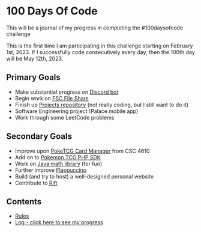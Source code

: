# 100 Days Of Code
This will be a journal of my progress in completing the #100daysofcode challenge

This is the first time I am participating in this challenge starting on February 1st, 2023. If I successfully code consecutively every day, then the 100th day will be May 12th, 2023.

## Primary Goals
- Make substantial progress on [Discord bot](https://github.com/JacobKnox/Personal-Discord-Bot)
- Begin work on [FSC File Share](https://github.com/JacobKnox/FSC-File-Share)
- Finish up [Projects repository](https://github.com/JacobKnox/Jacob-Knox-Projects) (not really coding, but I still want to do it)
- Software Engineering project (Palace mobile app)
- Work through some LeetCode problems

## Secondary Goals
- Improve upon [PokeTCG Card Manager](https://github.com/JacobKnox/PokeTCG-Card-Manager) from CSC 4610
- Add on to [Pokemon TCG PHP SDK](https://github.com/JacobKnox/pokemon-tcg-sdk-php)
- Work on [Java math library](https://github.com/JacobKnox/Math-Library-Project) (for fun)
- Further improve [Flappuccino](https://github.com/JacobKnox/Flappuccino)
- Build (and try to host) a well-designed personal website
- Contribute to [Rift](https://github.com/JacobKnox/rift)

## Contents
* [Rules](https://github.com/JacobKnox/100DaysOfCode/blob/main/rules.md)
* [Log - click here to see my progress](https://github.com/JacobKnox/100DaysOfCode/blob/main/log.md)
